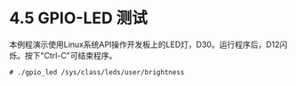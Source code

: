 # 4.5 GPIO-LED 测试

本例程演示使用Linux系统API操作开发板上的LED灯，D30。运行程序后，D12闪烁。按下"Ctrl-C"可结束程序。

```
# ./gpio_led /sys/class/leds/user/brightness
```



